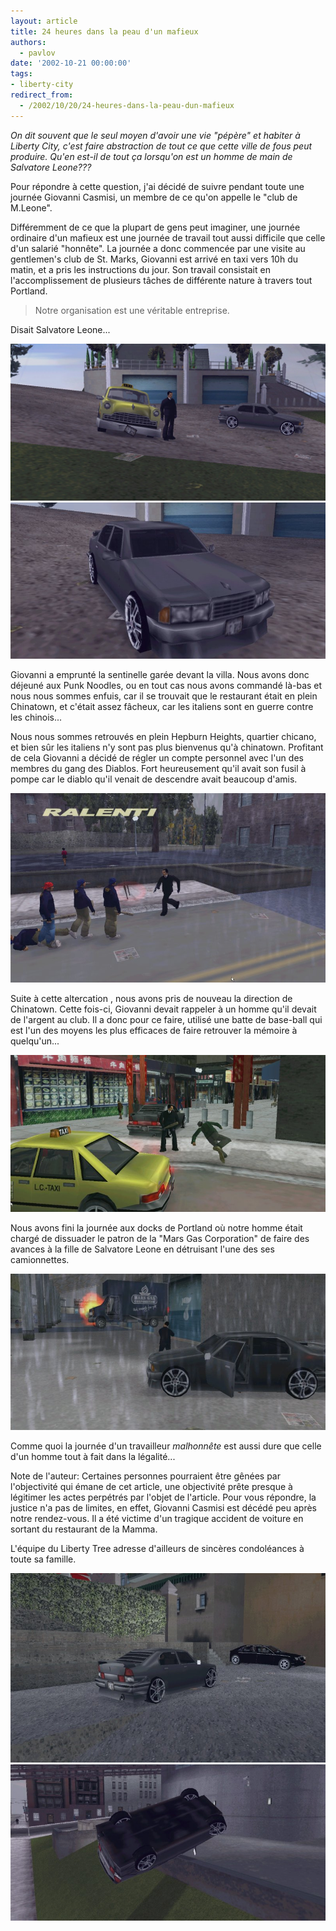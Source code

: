 ```yaml
---
layout: article
title: 24 heures dans la peau d'un mafieux
authors:
  - pavlov
date: '2002-10-21 00:00:00'
tags:
- liberty-city
redirect_from:
  - /2002/10/20/24-heures-dans-la-peau-dun-mafieux
---
```


_On dit souvent que le seul moyen d'avoir une vie "pépère" et habiter à Liberty City, c'est faire abstraction de tout ce que cette ville de fous peut produire. Qu'en est-il de tout ça lorsqu'on est un homme de main de Salvatore Leone???_

Pour répondre à cette question, j'ai décidé de suivre pendant toute une journée Giovanni Casmisi, un membre de ce qu'on appelle le "club de M.Leone".

Différemment de ce que la plupart de gens peut imaginer, une journée ordinaire d'un mafieux est une journée de travail tout aussi difficile que celle d'un salarié "honnête". La journée a donc commencée par une visite au gentlemen's club de St. Marks, Giovanni est arrivé en taxi vers 10h du matin, et a pris les instructions du jour. Son travail consistait en l'accomplissement de plusieurs tâches de différente nature à travers tout Portland.

> Notre organisation est une véritable entreprise.

Disait Salvatore Leone...

![](/content/images/v1/user23/maf01.jpg)
![](/content/images/v1/user23/maf02.jpg)

Giovanni a emprunté la sentinelle garée devant la villa. Nous avons donc déjeuné aux Punk Noodles, ou en tout cas nous avons commandé là-bas et nous nous sommes enfuis, car il se trouvait que le restaurant était en plein Chinatown, et c'était assez fâcheux, car les italiens sont en guerre contre les chinois...

Nous nous sommes retrouvés en plein Hepburn Heights, quartier chicano, et bien sûr les italiens n'y sont pas plus bienvenus qu'à chinatown. Profitant de cela Giovanni a décidé de régler un compte personnel avec l'un des membres du gang des Diablos. Fort heureusement qu'il avait son fusil à pompe car le diablo qu'il venait de descendre avait beaucoup d'amis.

![](/content/images/v1/user23/maf03.jpg)

Suite à cette altercation , nous avons pris de nouveau la direction de Chinatown. Cette fois-ci, Giovanni devait rappeler à un homme qu'il devait de l'argent au club. Il a donc pour ce faire, utilisé une batte de base-ball qui est l'un des moyens les plus efficaces de faire retrouver la mémoire à quelqu'un...

![](/content/images/v1/user23/maf04.jpg)

Nous avons fini la journée aux docks de Portland où notre homme était chargé de dissuader le patron de la "Mars Gas Corporation" de faire des avances à la fille de Salvatore Leone en détruisant l'une des ses camionnettes.

![](/content/images/v1/user23/maf05.jpg)

Comme quoi la journée d'un travailleur _malhonnête_ est aussi dure que celle d'un homme tout à fait dans la légalité...

Note de l'auteur: Certaines personnes pourraient être gênées par l'objectivité qui émane de cet article, une objectivité prête presque à légitimer les actes perpétrés par l'objet de l'article. Pour vous répondre, la justice n'a pas de limites, en effet, Giovanni Casmisi est décédé peu après notre rendez-vous. Il a été victime d'un tragique accident de voiture en sortant du restaurant de la Mamma.

L'équipe du Liberty Tree adresse d'ailleurs de sincères condoléances à toute sa famille.

![](/content/images/v1/user23/maf06.jpg)
![](/content/images/v1/user23/maf07.jpg)